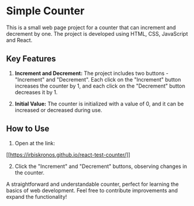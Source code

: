 # Simple Counter

This is a small web page project for a counter that can increment and decrement by one. The project is developed using HTML, CSS, JavaScript and React.

## Key Features

1. **Increment and Decrement:** The project includes two buttons - "Increment" and "Decrement". Each click on the "Increment" button increases the counter by 1, and each click on the "Decrement" button decreases it by 1.

2. **Initial Value:** The counter is initialized with a value of 0, and it can be increased or decreased during use.

## How to Use

1. Open at the link:

[[https://irbiskronos.github.io/react-test-counter/]]

2. Click the "Increment" and "Decrement" buttons, observing changes in the counter.

A straightforward and understandable counter, perfect for learning the basics of web development. Feel free to contribute improvements and expand the functionality!
